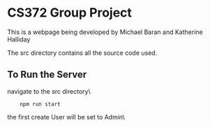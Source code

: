 # CS372 Group Project
This is a webpage being developed by Michael Baran and Katherine Halliday

The src directory contains all the source code used.

## To Run the Server
navigate to the src directory\
```
    npm run start
```
the first create User will be set to Admin\
